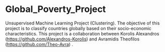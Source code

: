 # Global_Poverty_Project
Unsupervised Machine Learning Project (Clustering). The objective of this project is to classify countries globally based on their socio-economic characteristics.
This project is a collaboration between Korolis Alexandros (https://github.com/Alexandros-Korolis) and Avramidis Theofilos (https://github.com/Theo-Avra) .
